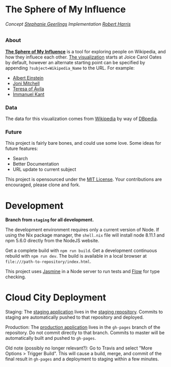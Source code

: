 # The Sphere of My Influence
###### Concept [Stephanie Geerlings](https://twitter.com/geerlinger) Implementation [Robert Harris](https://twitter.com/trebor)


### About
[**The Sphere of My Influence**](http://trebor.github.io/tsomi/) is a tool for exploring people on Wikipedia, and how they influece each other.  [The visualization](http://trebor.github.io/tsomi/) starts at Joice Carol Oates by default, however an alternate starting point can be specified by appending `?subject=Wikipedia_Name` to the URL.  For example:

  - [Albert Einstein](http://trebor.github.io/tsomi/?subject=Albert_Einstein)
  - [Joni Mitchell](http://trebor.github.io/tsomi/?subject=Joni_Mitchell)
  - [Teresa of Ávila](http://trebor.github.io/tsomi/?subject=Teresa_of_Ávila)
  - [Immanuel Kant](http://trebor.github.io/tsomi/?subject=Immanuel_Kant)

### Data
The data for this visualization comes from [Wikipedia](http://wikipedia.org) by way of [DBpedia](http://dbpedia.org).

### Future
This project is fairly bare bones, and could use some love.  Some ideas for future features:

  - Search
  - Better Documentation
  - URL update to current subject

This project is opensourced under the [MIT License](http://opensource.org/licenses/MIT).  Your contributions are encouraged, please clone and fork.

# Development

**Branch from `staging` for all development.**

The development environment requires only a current version of Node. If using the Nix package manager, the `shell.nix` file will install node 8.11.1 and npm 5.6.0 directly from the NodeJS website.

Get a complete build with `npm run build`. Get a development continuous rebuild with `npm run dev`. The build is available in a local browser at `file:///path-to-repository/index.html`.

This project uses [Jasmine](https://jasmine.github.io/2.0/introduction.html) in a Node server to run tests and [Flow](https://flow.org/en/) for type checking.

# Cloud City Deployment

Staging: The [staging application](http://tsomi-staging.cloudcity.io/) lives in the [staging repository](https://github.com/cloudcity/tsomi-staging). Commits to staging are automatically pushed to that repository and deployed.

Production: The [production application](http://tsomi.cloudcity.io/) lives in the `gh-pages` branch of the repository. Do not commit directly to that branch. Commits to master will be automatically built and pushed to `gh-pages`.

Old note (possibly no longer relevant?): Go to Travis and select "More Options > Trigger Build". This will cause a build, merge, and commit of the final result in `gh-pages` and a deployment to staging within a few minutes.


